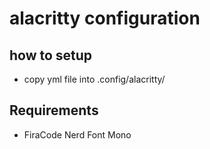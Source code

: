 # alacritty configuration
## how to setup
- copy yml file into .config/alacritty/
## Requirements
- FiraCode Nerd Font Mono
